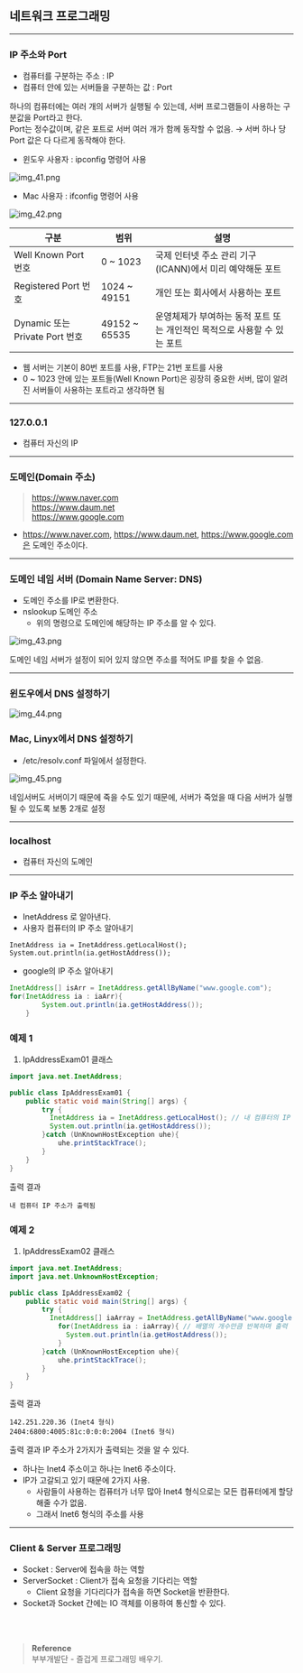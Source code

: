 ## 네트워크 프로그래밍

---
### IP 주소와 Port

* 컴퓨터를 구분하는 주소 : IP
* 컴퓨터 안에 있는 서버들을 구분하는 값 : Port

하나의 컴퓨터에는 여러 개의 서버가 실행될 수 있는데, 서버 프로그램들이 사용하는 구분값을 Port라고 한다.</br>
Port는 정수값이며, 같은 포트로 서버 여러 개가 함께 동작할 수 없음. → 서버 하나 당 Port 값은 다 다르게 동작해야 한다.

* 윈도우 사용자 : ipconfig 명령어 사용

![img_41.png](img_41.png)

* Mac 사용자 : ifconfig 명령어 사용

![img_42.png](img_42.png)

| 구분                         | 범위            | 설명                                        |
|----------------------------|---------------|-------------------------------------------|
| Well Known Port 번호         | 0 ~ 1023      | 국제 인터넷 주소 관리 기구(ICANN)에서 미리 예약해둔 포트       |
| Registered Port 번호         | 1024 ~ 49151  | 개인 또는 회사에서 사용하는 포트                        |
| Dynamic 또는 Private Port 번호 | 49152 ~ 65535 | 운영체제가 부여하는 동적 포트 또는 개인적인 목적으로 사용할 수 있는 포트 |

* 웹 서버는 기본이 80번 포트를 사용, FTP는 21번 포트를 사용
* 0 ~ 1023 안에 있는 포트들(Well Known Port)은 굉장히 중요한 서버, 많이 알려진 서버들이 사용하는 포트라고 생각하면 됨

---

### 127.0.0.1

* 컴퓨터 자신의 IP

---

### 도메인(Domain 주소)

>https://www.naver.com</br>
>https://www.daum.net</br>
>https://www.google.com

* https://www.naver.com, https://www.daum.net, https://www.google.com은 도메인 주소이다.

---

### 도메인 네임 서버 (Domain Name Server: DNS)

* 도메인 주소를 IP로 변환한다.
* nslookup 도메인 주소
  * 위의 명령으로 도메인에 해당하는 IP 주소를 알 수 있다. 

![img_43.png](img_43.png)

도메인 네임 서버가 설정이 되어 있지 않으면 주소를 적어도 IP를 찾을 수 없음.

---

### 윈도우에서 DNS 설정하기

![img_44.png](img_44.png)

### Mac, Linyx에서 DNS 설정하기

* /etc/resolv.conf 파일에서 설정한다.

![img_45.png](img_45.png)

네임서버도 서버이기 때문에 죽을 수도 있기 때문에, 서버가 죽었을 때 다음 서버가 실행될 수 있도록 보통 2개로 설정

---

### localhost

* 컴퓨터 자신의 도메인

---

### IP 주소 알아내기

* InetAddress 로 알아낸다.
* 사용자 컴퓨터의 IP 주소 알아내기
```text
InetAddress ia = InetAddress.getLocalHost();
System.out.println(ia.getHostAddress());
```
* google의 IP 주소 알아내기
```java
InetAddress[] isArr = InetAddress.getAllByName("www.google.com");
for(InetAddress ia : iaArr){
        System.out.println(ia.getHostAddress());
    }
```

### 예제 1
1. IpAddressExam01 클래스
```java
import java.net.InetAddress;

public class IpAddressExam01 {
    public static void main(String[] args) {
        try {
          InetAddress ia = InetAddress.getLocalHost(); // 내 컴퓨터의 IP 정보를 구한다. checkedException을 발생시키기 떄문에 반드시 Exception 처리를 해줘야 함
          System.out.println(ia.getHostAddress());
        }catch (UnKnownHostException uhe){
            uhe.printStackTrace();
        }
    }
}
```
출력 결과
```text
내 컴퓨터 IP 주소가 출력됨
```

### 예제 2

1. IpAddressExam02 클래스
```java
import java.net.InetAddress;
import java.net.UnknownHostException;

public class IpAddressExam02 {
    public static void main(String[] args) {
        try {
          InetAddress[] iaArray = InetAddress.getAllByName("www.google.com"); // 내 컴퓨터의 IP 정보를 구한다. checkedException을 발생시키기 떄문에 반드시 Exception 처리를 해줘야 함
            for(InetAddress ia : iaArray){ // 배열의 개수만큼 반복하며 출력
              System.out.println(ia.getHostAddress());
            }
        }catch (UnKnownHostException uhe){
            uhe.printStackTrace();
        }
    }
}
```
출력 결과
```text
142.251.220.36 (Inet4 형식)
2404:6800:4005:81c:0:0:0:2004 (Inet6 형식)
```
출력 결과 IP 주소가 2가지가 출력되는 것을 알 수 있다.
* 하나는 Inet4 주소이고 하나는 Inet6 주소이다. 
* IP가 고갈되고 있기 때문에 2가지 사용. 
  * 사람들이 사용하는 컴퓨터가 너무 많아 Inet4 형식으로는 모든 컴퓨터에게 할당해줄 수가 없음.
  * 그래서  Inet6 형식의 주소를 사용

---

### Client & Server 프로그래밍
* Socket : Server에 접속을 하는 역할
* ServerSocket : Client가 접속 요청을 기다리는 역할
  * Client 요청을 기다리다가 접속을 하면 Socket을 반환한다.
* Socket과 Socket 간에는 IO 객체를 이용하여 통신할 수 있다.


<br/><br/>

>**Reference**
><br/>부부개발단 - 즐겁게 프로그래밍 배우기.